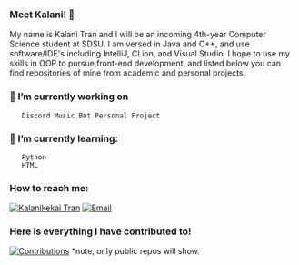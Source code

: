 ### Meet Kalani! 👋

My name is Kalani Tran and I will be an incoming 4th-year Computer Science student at SDSU. I am versed in Java and C++, and use software/IDE's including IntelliJ, CLion, and Visual Studio. I hope to use my skills in OOP to pursue front-end development, and listed below you can find repositories of mine from academic and personal projects. 

### 🔭 I’m currently working on
       Discord Music Bot Personal Project

### 🌱 I’m currently learning: 
       Python
       HTML

### How to reach me:
[![Kalanikekai Tran](https://img.shields.io/badge/Linkedin-%230175C2.svg?style=for-the-badge&logo=Linkedin&logoColor=white)](https://www.linkedin.com/in/kalanikekai-tran-9678b2217/)
[![Email](https://img.shields.io/badge/Email-%230175C2.svg?style=for-the-badge&logo=icloud&logoColor=white)](mailto:kalanikekaitran@gmail.com)

### Here is everything I have contributed to!
[![Contributions](https://img.shields.io/badge/Contributed-%230175C2.svg?style=for-the-badge&logo=github&logoColor=white)](https://github.com/stars/kalanitran/lists/contributed) *note, only public repos will show.
